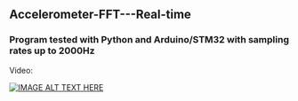 ## Accelerometer-FFT---Real-time

### Program tested with Python and Arduino/STM32 with sampling rates up to 2000Hz

Video:

[![IMAGE ALT TEXT HERE](https://img.youtube.com/vi/RrSwNsAspU4/0.jpg)](https://www.youtube.com/watch?v=RrSwNsAspU4)
